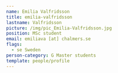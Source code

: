 ```yaml
---
name: Emilia Valfridsson
title: emilia-valfridsson
lastname: Valfridsson
picture: /img/pic_Emilia-Valfridsson.jpg
position: MSc student
email: emiliava [at] chalmers.se
flags:
  - se Sweden
person-category: G Master students
template: people/profile
---
```

